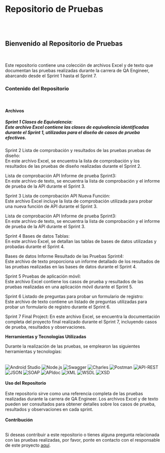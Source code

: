 # **Repositorio de Pruebas**
<br>
<br>

## **Bienvenido al Repositorio de Pruebas**
<br>

Este repositorio contiene una colección de archivos Excel y de texto que documentan las pruebas realizadas durante la carrera de QA Engineer, abarcando desde el Sprint 1 hasta el Sprint 7.
<br>

### **Contenido del Repositorio**
<br>

#### **Archivos**

##### **Sprint 1 Clases de Equivalencia:** <br>Este archivo Excel contiene las clases de equivalencia identificadas durante el Sprint 1, utilizadas para el diseño de casos de prueba efectivos.

Sprint 2 Lista de comprobación y resultados de las pruebas pruebas de diseño: <br>En este archivo Excel, se encuentra la lista de comprobación y los resultados de las pruebas de diseño realizadas durante el Sprint 2.

Lista de comprobación API Informe de prueba Sprint3: <br>En este archivo de texto, se encuentra la lista de comprobación y el informe de prueba de la API durante el Sprint 3.

Sprint 3 Lista de comprobación API Nueva Función: <br>Este archivo Excel incluye la lista de comprobación utilizada para probar una nueva función de API durante el Sprint 3.

Lista de comprobación API Informe de prueba Sprint3: <br>En este archivo de texto, se encuentra la lista de comprobación y el informe de prueba de la API durante el Sprint 3.

Sprint 4 Bases de datos Tablas: <br>En este archivo Excel, se detallan las tablas de bases de datos utilizadas y probadas durante el Sprint 4.

Bases de datos Informe Resultado de las Pruebas Sprint4: <br>Este archivo de texto proporciona un informe detallado de los resultados de las pruebas realizadas en las bases de datos durante el Sprint 4.

Sprint 5 Pruebas de aplicación móvíl: <br>Este archivo Excel contiene los casos de prueba y resultados de las pruebas realizadas en una aplicación móvil durante el Sprint 5.

Sprint 6 Listado de preguntas para probar un formulario de registro: <br>Este archivo de texto contiene un listado de preguntas utilizadas para probar un formulario de registro durante el Sprint 6.

Sprint 7 Final Project: En este archivo Excel, se encuentra la documentación completa del proyecto final realizado durante el Sprint 7, incluyendo casos de prueba, resultados y observaciones.

**Herramientas y Tecnologías Utilizadas**

Durante la realización de las pruebas, se emplearon las siguientes herramientas y tecnologías:
<br>
<br>
<br>
![Android Studio](https://img.shields.io/badge/Android%20Studio-3DDC84?style=for-the-badge&logo=android-studio&logoColor=white)
![Node.js](https://img.shields.io/badge/Node.js-43853D?style=for-the-badge&logo=node.js&logoColor=white)
![Swagger](https://img.shields.io/badge/Swagger-85EA2D?style=for-the-badge&logo=swagger&logoColor=black)
![Charles](https://img.shields.io/badge/Charles-000000?style=for-the-badge&logo=charles&logoColor=white)
![Postman](https://img.shields.io/badge/Postman-FF6C37?style=for-the-badge&logo=postman&logoColor=white)
![API-REST](https://img.shields.io/badge/API-REST-009688?style=for-the-badge&logoColor=white)
![JSON](https://img.shields.io/badge/JSON-000000?style=for-the-badge&logo=json&logoColor=white)
![SOAP](https://img.shields.io/badge/SOAP-FFCA28?style=for-the-badge&logoColor=black)
![APIdoc](https://img.shields.io/badge/APIdoc-E8E8E8?style=for-the-badge&logoColor=black)
![XML](https://img.shields.io/badge/XML-F68212?style=for-the-badge&logo=xml&logoColor=white)
![WSDL](https://img.shields.io/badge/WSDL-0769AD?style=for-the-badge&logoColor=white)
![XSD](https://img.shields.io/badge/XSD-0077B5?style=for-the-badge&logoColor=white)
<br>
<br>
**Uso del Repositorio**
<br>
<br>
Este repositorio sirve como una referencia completa de las pruebas realizadas durante la carrera de QA Engineer. Los archivos Excel y de texto pueden ser consultados para obtener detalles sobre los casos de prueba, resultados y observaciones en cada sprint.
<br>
<br>
**Contribución**
<br>
<br>

Si deseas contribuir a este repositorio o tienes alguna pregunta relacionada con las pruebas realizadas, por favor, ponte en contacto con el responsable de este proyecto [aquí](https://www.linkedin.com/in/patricgallardo/).

